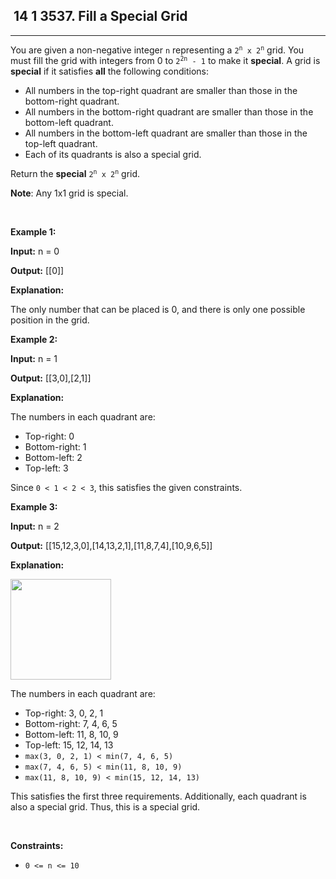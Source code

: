 <h2> 14 1
3537. Fill a Special Grid</h2><hr><div><p>You are given a non-negative integer <code><font face="monospace">n</font></code> representing a <code>2<sup>n</sup> x 2<sup>n</sup></code> grid. You must fill the grid with integers from 0 to <code>2<sup>2n</sup> - 1</code> to make it <strong>special</strong>. A grid is <strong>special</strong> if it satisfies <strong>all</strong> the following conditions:</p>

<ul>
	<li>All numbers in the top-right quadrant are smaller than those in the bottom-right quadrant.</li>
	<li>All numbers in the bottom-right quadrant are smaller than those in the bottom-left quadrant.</li>
	<li>All numbers in the bottom-left quadrant are smaller than those in the top-left quadrant.</li>
	<li>Each of its quadrants is also a special grid.</li>
</ul>

<p>Return the <strong>special</strong> <code>2<sup>n</sup> x 2<sup>n</sup></code> grid.</p>

<p><strong>Note</strong>: Any 1x1 grid is special.</p>

<p>&nbsp;</p>
<p><strong class="example">Example 1:</strong></p>

<div class="example-block">
<p><strong>Input:</strong> <span class="example-io">n = 0</span></p>

<p><strong>Output:</strong> <span class="example-io">[[0]]</span></p>

<p><strong>Explanation:</strong></p>

<p>The only number that can be placed is 0, and there is only one possible position in the grid.</p>
</div>

<p><strong class="example">Example 2:</strong></p>

<div class="example-block">
<p><strong>Input:</strong> <span class="example-io">n = 1</span></p>

<p><strong>Output:</strong> <span class="example-io">[[3,0],[2,1]]</span></p>

<p><strong>Explanation:</strong></p>

<p>The numbers in each quadrant are:</p>

<ul>
	<li>Top-right: 0</li>
	<li>Bottom-right: 1</li>
	<li>Bottom-left: 2</li>
	<li>Top-left: 3</li>
</ul>

<p>Since <code>0 &lt; 1 &lt; 2 &lt; 3</code>, this satisfies the given constraints.</p>
</div>

<p><strong class="example">Example 3:</strong></p>

<div class="example-block">
<p><strong>Input:</strong> <span class="example-io">n = 2</span></p>

<p><strong>Output:</strong> <span class="example-io">[[15,12,3,0],[14,13,2,1],[11,8,7,4],[10,9,6,5]]</span></p>

<p><strong>Explanation:</strong></p>

<p><img alt="" src="https://assets.leetcode.com/uploads/2025/03/05/4123example3p1drawio.png" style="width: 161px; height: 161px;"></p>

<p>The numbers in each quadrant are:</p>

<ul>
	<li>Top-right: 3, 0, 2, 1</li>
	<li>Bottom-right: 7, 4, 6, 5</li>
	<li>Bottom-left: 11, 8, 10, 9</li>
	<li>Top-left: 15, 12, 14, 13</li>
	<li><code>max(3, 0, 2, 1) &lt; min(7, 4, 6, 5)</code></li>
	<li><code>max(7, 4, 6, 5) &lt; min(11, 8, 10, 9)</code></li>
	<li><code>max(11, 8, 10, 9) &lt; min(15, 12, 14, 13)</code></li>
</ul>

<p>This satisfies the first three requirements. Additionally, each quadrant is also a special grid. Thus, this is a special grid.</p>
</div>

<p>&nbsp;</p>
<p><strong>Constraints:</strong></p>

<ul>
	<li><code>0 &lt;= n &lt;= 10</code></li>
</ul>
</div>